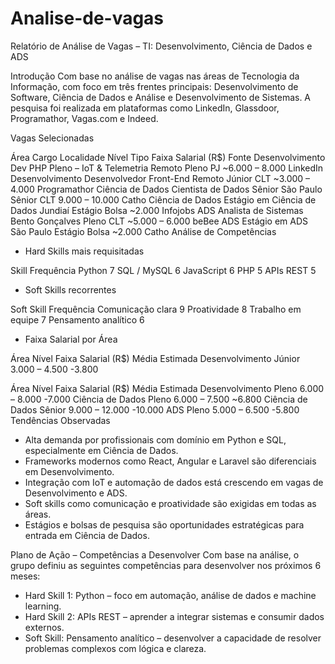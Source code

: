 # Analise-de-vagas
Relatório de Análise de Vagas – TI: Desenvolvimento, Ciência de Dados e ADS

Introdução
Com base no análise de vagas nas áreas de Tecnologia da Informação, com foco em três frentes principais: Desenvolvimento de Software, Ciência de Dados e Análise e Desenvolvimento de Sistemas. A pesquisa foi realizada em plataformas como LinkedIn, Glassdoor, Programathor, Vagas.com e Indeed.

Vagas Selecionadas

Área	Cargo	Localidade	Nível	Tipo	Faixa Salarial (R$)	Fonte
Desenvolvimento	Dev PHP Pleno – IoT & Telemetria	Remoto	Pleno	PJ	~6.000 – 8.000	LinkedIn
Desenvolvimento	Desenvolvedor Front-End	Remoto	Júnior	CLT	~3.000 – 4.000	Programathor
Ciência de Dados	Cientista de Dados Sênior	São Paulo	Sênior	CLT	9.000 – 10.000	Catho
Ciência de Dados	Estágio em Ciência de Dados	Jundiaí	Estágio	Bolsa	~2.000	Infojobs
ADS	Analista de Sistemas	Bento Gonçalves	Pleno	CLT	~5.000 – 6.000	beBee
ADS	Estágio em ADS	São Paulo	Estágio	Bolsa	~2.000	Catho
Análise de Competências

-	Hard Skills mais requisitadas

Skill	Frequência
Python	7
SQL / MySQL	6
JavaScript	6
PHP	5
APIs REST	5

-	Soft Skills recorrentes

Soft Skill	Frequência
Comunicação clara	9
Proatividade	8
Trabalho em equipe	7
Pensamento analítico	6

-	Faixa Salarial por Área

Área	Nível	Faixa Salarial (R$)	Média Estimada
Desenvolvimento	Júnior	3.000 – 4.500	-3.800
 
Área	Nível	Faixa Salarial (R$)	Média Estimada
Desenvolvimento	Pleno	6.000 – 8.000	-7.000
Ciência de Dados	Pleno	6.000 – 7.500	~6.800
Ciência de Dados	Sênior	9.000 – 12.000	-10.000
ADS	Pleno	5.000 – 6.500	-5.800
Tendências Observadas
-	 Alta demanda por profissionais com domínio em Python e SQL, especialmente em Ciência de Dados.
-	 Frameworks modernos como React, Angular e Laravel são diferenciais em Desenvolvimento.
-	 Integração com IoT e automação de dados está crescendo em vagas de Desenvolvimento e ADS.
-	 Soft skills como comunicação e proatividade são exigidas em todas as áreas.
-	 Estágios e bolsas de pesquisa são oportunidades estratégicas para entrada em Ciência de Dados.

Plano de Ação – Competências a Desenvolver
Com base na análise, o grupo definiu as seguintes competências para desenvolver nos próximos 6 meses:
-	Hard Skill 1: Python – foco em automação, análise de dados e machine learning.
-	Hard Skill 2: APIs REST – aprender a integrar sistemas e consumir dados externos.
-	Soft Skill: Pensamento analítico – desenvolver a capacidade de resolver problemas complexos com lógica e clareza.
